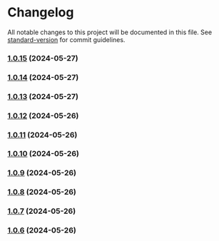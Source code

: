# Changelog

All notable changes to this project will be documented in this file. See [standard-version](https://github.com/conventional-changelog/standard-version) for commit guidelines.

### [1.0.15](https://github.com/MoYuanJun/lede-raspberry-pi/compare/v1.0.14...v1.0.15) (2024-05-27)

### [1.0.14](https://github.com/MoYuanJun/lede-raspberry-pi/compare/v1.0.13...v1.0.14) (2024-05-27)

### [1.0.13](https://github.com/MoYuanJun/lede-raspberry-pi/compare/v1.0.12...v1.0.13) (2024-05-27)

### [1.0.12](https://github.com/MoYuanJun/lede-raspberry-pi/compare/v1.0.11...v1.0.12) (2024-05-26)

### [1.0.11](https://github.com/MoYuanJun/lede-raspberry-pi/compare/v1.0.10...v1.0.11) (2024-05-26)

### [1.0.10](https://github.com/MoYuanJun/lede-raspberry-pi/compare/v1.0.9...v1.0.10) (2024-05-26)

### [1.0.9](https://github.com/MoYuanJun/lede-raspberry-pi/compare/v1.0.8...v1.0.9) (2024-05-26)

### [1.0.8](https://github.com/MoYuanJun/lede-raspberry-pi/compare/v1.0.7...v1.0.8) (2024-05-26)

### [1.0.7](https://github.com/MoYuanJun/lede-raspberry-pi/compare/v1.0.6...v1.0.7) (2024-05-26)

### [1.0.6](https://github.com/MoYuanJun/lede-raspberry-pi/compare/v1.0.5...v1.0.6) (2024-05-26)
